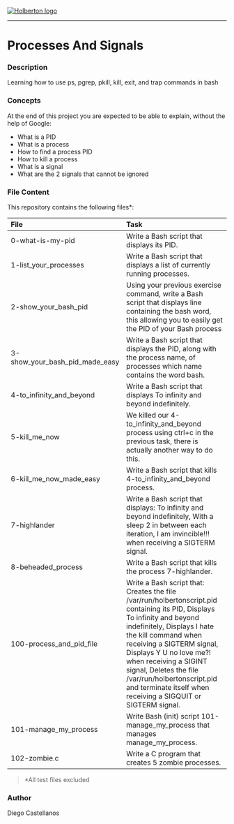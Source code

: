 [![Holberton logo](https://secure.meetupstatic.com/photos/event/6/9/5/0/600_445886960.jpeg)](https://www.holbertonschool.com/)

***

# Processes And Signals

### Description
Learning how to use ps, pgrep, pkill, kill, exit, and trap commands in bash

### Concepts
At the end of this project you are expected to be able to explain, without the help of Google:

*    What is a PID
*    What is a process
*    How to find a process PID
*    How to kill a process
*    What is a signal
*    What are the 2 signals that cannot be ignored

### File Content
This repository contains the following files*:

| File | Task |
| :--- | :--- |
| 0-what-is-my-pid | Write a Bash script that displays its PID. |
| 1-list_your_processes | Write a Bash script that displays a list of currently running processes. |
| 2-show_your_bash_pid | Using your previous exercise command, write a Bash script that displays line containing the bash word, this allowing you to easily get the PID of your Bash process |
| 3-show_your_bash_pid_made_easy | Write a Bash script that displays the PID, along with the process name, of processes which name contains the word bash. |
| 4-to_infinity_and_beyond | Write a Bash script that displays To infinity and beyond indefinitely. |
| 5-kill_me_now | We killed our 4-to_infinity_and_beyond process using ctrl+c in the previous task, there is actually another way to do this. |
| 6-kill_me_now_made_easy | Write a Bash script that kills 4-to_infinity_and_beyond process. |
| 7-highlander | Write a Bash script that displays: To infinity and beyond indefinitely, With a sleep 2 in between each iteration, I am invincible!!! when receiving a SIGTERM signal. |
| 8-beheaded_process | Write a Bash script that kills the process 7-highlander. |
| 100-process_and_pid_file | Write a Bash script that: Creates the file /var/run/holbertonscript.pid containing its PID, Displays To infinity and beyond indefinitely, Displays I hate the kill command when receiving a SIGTERM signal, Displays Y U no love me?! when receiving a SIGINT signal, Deletes the file /var/run/holbertonscript.pid and terminate itself when receiving a SIGQUIT or SIGTERM signal. |
| 101-manage_my_process | Write Bash (init) script 101-manage_my_process that manages manage_my_process. |
| 102-zombie.c | Write a C program that creates 5 zombie processes. |

> *All test files excluded
### Author
Diego Castellanos
